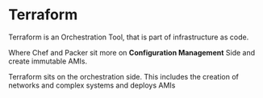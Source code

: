 # Terraform

Terraform is an Orchestration Tool, that is part of infrastructure as code.

Where Chef and Packer sit more on **Configuration Management** Side and create immutable AMIs.

Terraform sits on the orchestration side. This includes the creation of networks and complex systems and deploys AMIs
